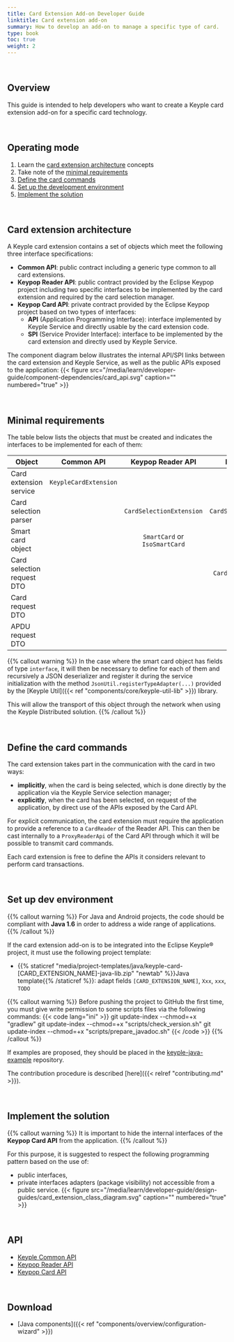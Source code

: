 ```yaml
---
title: Card Extension Add-on Developer Guide
linktitle: Card extension add-on
summary: How to develop an add-on to manage a specific type of card.
type: book
toc: true
weight: 2
---
```


<br>


## Overview

This guide is intended to help developers who want to create a Keyple card extension add-on for a specific card
technology.

<br>


## Operating mode

1. Learn the [card extension architecture](#card-extension-architecture) concepts
2. Take note of the [minimal requirements](#minimal-requirements)
3. [Define the card commands](#define-the-card-commands)
4. [Set up the development environment](#set-up-dev-environment)
5. [Implement the solution](#implement-the-solution)

<br>


## Card extension architecture

A Keyple card extension contains a set of objects which meet the following three interface specifications:

* **Common API**: public contract including a generic type common to all card extensions.
* **Keypop Reader API**: public contract provided by the Eclipse Keypop project including two specific
  interfaces to be implemented by the card extension and required by the card selection manager.
* **Keypop Card API**: private contract provided by the Eclipse Keypop project based on two types of
  interfaces:
    * **API** (Application Programming Interface): interface implemented by Keyple Service and directly usable by the
      card extension code.
    * **SPI** (Service Provider Interface): interface to be implemented by the card extension and directly used by
      Keyple Service.

The component diagram below illustrates the internal API/SPI links between the card extension and Keyple Service, as
well as the public APIs exposed to the application:
{{< figure src="/media/learn/developer-guide/component-dependencies/card_api.svg" caption="" numbered="true" >}}

<br>


## Minimal requirements

The table below lists the objects that must be created and indicates the interfaces to be implemented for each of them:

| Object                     |      Common API       |       Keypop Reader API       |       Keypop Card API       |
|----------------------------|:---------------------:|:-----------------------------:|:---------------------------:|
| Card extension service     | `KeypleCardExtension` |                               |                             |
| Card selection parser      |                       |   `CardSelectionExtension`    | `CardSelectionExtensionSpi` |
| Smart card object          |                       | `SmartCard` or `IsoSmartCard` |       `SmartCardSpi`        |
| Card selection request DTO |                       |                               |  `CardSelectionRequestSpi`  |
| Card request DTO           |                       |                               |      `CardRequestSpi`       |
| APDU request DTO           |                       |                               |      `ApduRequestSpi`       |

{{% callout warning %}}
In the case where the smart card object has fields of type `interface`,
it will then be necessary to define for each of them and recursively a JSON deserializer and register it during the
service initialization with the method `JsonUtil.registerTypeAdapter(...)` provided by the
[Keyple Util]({{< ref "components/core/keyple-util-lib" >}}) library.

This will allow the transport of this object through the network when using the Keyple Distributed solution.
{{% /callout %}}

<br>


## Define the card commands

The card extension takes part in the communication with the card in two ways:

* **implicitly**, when the card is being selected, which is done directly by the application via the Keyple Service
  selection manager;
* **explicitly**, when the card has been selected, on request of the application, by direct use of the APIs exposed by
  the Card API.

For explicit communication, the card extension must require the application to provide a reference to a `CardReader` of
the Reader API.
This can then be cast internally to a `ProxyReaderApi` of the Card API through which it will be possible to transmit
card commands.

Each card extension is free to define the APIs it considers relevant to perform card transactions.

<br>


## Set up dev environment

{{% callout warning %}}
For Java and Android projects, the code should be compliant with **Java 1.6** in order to address a wide range of
applications.
{{% /callout %}}

If the card extension add-on is to be integrated into the Eclipse Keyple® project, it must use the following project
template:

* {{% staticref "media/project-templates/java/keyple-card-[CARD_EXTENSION_NAME]-java-lib.zip" "newtab" %}}Java
  template{{% /staticref %}}: adapt fields `[CARD_EXTENSION_NAME]`, `Xxx`, `xxx`, `TODO`

{{% callout warning %}}
Before pushing the project to GitHub the first time, you must give write permission to some scripts files via the
following commands:
{{< code lang="ini" >}}
git update-index --chmod=+x "gradlew"
git update-index --chmod=+x "scripts/check_version.sh"
git update-index --chmod=+x "scripts/prepare_javadoc.sh"
{{< /code >}}
{{% /callout %}}

If examples are proposed, they should be placed in
the [keyple-java-example](https://github.com/eclipse-keyple/keyple-java-example) repository.

The contribution procedure is described [here]({{< relref "contributing.md" >}}).

<br>


## Implement the solution

{{% callout warning %}}
It is important to hide the internal interfaces of the **Keypop Card API** from the application.
{{% /callout %}}

For this purpose, it is suggested to respect the following programming pattern based on the use of:

* public interfaces,
* private interfaces adapters (package visibility) not accessible from a public service.
  {{< figure src="/media/learn/developer-guide/design-guides/card_extension_class_diagram.svg" caption="" numbered="true" >}}

<br>


## API

* [Keyple Common API](https://eclipse-keyple.github.io/keyple-common-java-api)
* [Keypop Reader API](https://eclipse-keypop.github.io/keypop-website/apis/keypop-reader-api/)
* [Keypop Card API](https://eclipse-keypop.github.io/keypop-website/apis/keypop-card-api/)

<br>


## Download

* [Java components]({{< ref "components/overview/configuration-wizard" >}})
